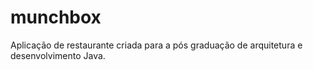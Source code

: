 # munchbox
Aplicação de restaurante criada para a pós graduação de arquitetura e desenvolvimento Java.
